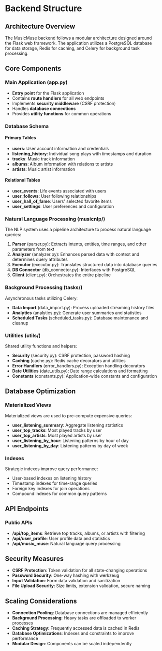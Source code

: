# Backend Structure

## Architecture Overview

The MusicMuse backend follows a modular architecture designed around the Flask web framework. The application utilizes a PostgreSQL database for data storage, Redis for caching, and Celery for background task processing.

## Core Components

### Main Application (app.py)
- **Entry point** for the Flask application
- Contains **route handlers** for all web endpoints
- Implements **security middleware** (CSRF protection)
- Handles **database connections**
- Provides **utility functions** for common operations

### Database Schema

#### Primary Tables
- **users**: User account information and credentials
- **listening_history**: Individual song plays with timestamps and duration
- **tracks**: Music track information
- **albums**: Album information with relations to artists
- **artists**: Music artist information

#### Relational Tables
- **user_events**: Life events associated with users
- **user_follows**: User following relationships
- **user_hall_of_fame**: Users' selected favorite items
- **user_settings**: User preferences and configuration

### Natural Language Processing (musicnlp/)

The NLP system uses a pipeline architecture to process natural language queries:

1. **Parser** (parser.py): Extracts intents, entities, time ranges, and other parameters from text
2. **Analyzer** (analyzer.py): Enhances parsed data with context and determines query attributes
3. **Executor** (executor.py): Translates structured data into database queries
4. **DB Connector** (db_connector.py): Interfaces with PostgreSQL
5. **Client** (client.py): Orchestrates the entire pipeline

### Background Processing (tasks/)

Asynchronous tasks utilizing Celery:

- **Data Import** (data_import.py): Process uploaded streaming history files
- **Analytics** (analytics.py): Generate user summaries and statistics
- **Scheduled Tasks** (scheduled_tasks.py): Database maintenance and cleanup

### Utilities (utils/)

Shared utility functions and helpers:

- **Security** (security.py): CSRF protection, password hashing
- **Caching** (cache.py): Redis cache decorators and utilities
- **Error Handlers** (error_handlers.py): Exception handling decorators
- **Date Utilities** (date_utils.py): Date range calculations and formatting
- **Constants** (constants.py): Application-wide constants and configuration

## Database Optimization

### Materialized Views
Materialized views are used to pre-compute expensive queries:
- **user_listening_summary**: Aggregate listening statistics
- **user_top_tracks**: Most played tracks by user
- **user_top_artists**: Most played artists by user
- **user_listening_by_hour**: Listening patterns by hour of day
- **user_listening_by_day**: Listening patterns by day of week

### Indexes
Strategic indexes improve query performance:
- User-based indexes on listening history
- Timestamp indexes for time-range queries
- Foreign key indexes for join operations
- Compound indexes for common query patterns

## API Endpoints

### Public APIs
- **/api/top_items**: Retrieve top tracks, albums, or artists with filtering
- **/api/user_profile**: User profile data and statistics
- **/api/music_muse**: Natural language query processing

## Security Measures

- **CSRF Protection**: Token validation for all state-changing operations
- **Password Security**: One-way hashing with werkzeug
- **Input Validation**: Form data validation and sanitization
- **File Upload Security**: Size limits, extension validation, secure naming

## Scaling Considerations

- **Connection Pooling**: Database connections are managed efficiently
- **Background Processing**: Heavy tasks are offloaded to worker processes
- **Caching Strategy**: Frequently accessed data is cached in Redis
- **Database Optimizations**: Indexes and constraints to improve performance
- **Modular Design**: Components can be scaled independently
